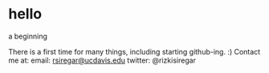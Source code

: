# hello
a beginning

There is a first time for many things, including starting github-ing. :)
Contact me at:
email: rsiregar@ucdavis.edu
twitter: @rizkisiregar


